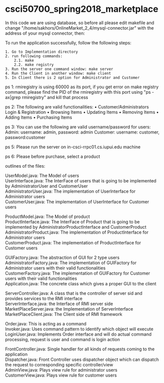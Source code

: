# csci50700_spring2018_marketplace
In this code we are using database, so before all please edit makefile and change "/home/sakhors/OnlineMarket_2_4/mysql-connector.jar" with the address of your mysql connector, then:

To run the application successfully, follow the following steps:

	1. Go to Implementation directory
	2. run following commands:
		2.1. make
		2.2. make registry
	3. Run the server one command window: make server
	4. Run the Client in another window: make client 
	5. In Client there is 2 option for Administrator and Customer  

ps 1: rmiregistry  is using 60000 as its port, if you get error on make registry command, please find the PID of the rmiregistry with this port using "ps -ax|grep rmiregistry" and kill that process  

ps 2: The following are valid functionalities:
	• Customer/Administrators Login & Registration
	• Browsing Items
	• Updating Items
	• Removing Items
	• Adding Items
	• Purchasing Items 

ps 3: You can use the following are valid username/password for users:
	Admin: username: admin, password: admin
	Customer: username: customer, password:customer

ps 5: Please run the server on in-csci-rrpc01.cs.iupui.edu machine  

ps 6: Please before purchase, select a product

outlines of the files:  

UserModel.java: The Model of users  
UserInterface.java: The InterFace of users that is going to be implemented by AdministratorUser and CustomerUser  
AdministratorUser.java: The implementation of UserInterface for Administrator users   
CustomerUser.java: The implementation of UserInterface for Customer users  
  
ProductModel.java: The Model of product  
ProductInterface.java: The InterFace of Product that is going to be implemented by AdministratorProductInterface and CustomerProduct  
AdministratorProduct.java: The implementation of ProductInterface for Administrator users   
CustomerProduct.java: The implementation of ProductInterface for Customer users  
  
GUIFactory.java: The abstraction of GUI for 2 type users  
AdministratorFactory.java: The implementation of GUIFactory for Administrator users with their valid functionalities  
CustomerFactory.java: The implementation of GUIFactory for Customer users with their valid functionalities  
Application.java: The concrete class which gives a proper GUI to the client   
  
ServerController.java: A class that is the controller of server sid and provides services to the RMI interface  
ServerInterface.java: the Interface of RMI server side  
MarketPlaceServer.java: the Implementation of ServerInterface  
MarketPlaceClient.java: The Client side of RMI framework  
  
Order.java: This is acting as a command  
Invoker.java: Uses command pattern to identify which object will execute   
LoginUser.java: Implements Order interface and will do actual command processing, request is user and command is login action  
  
FrontController.java: Single handler for all kinds of requests coming to the application  
Dispatcher.java: Front Controller uses dispatcher object which can dispatch the request to corresponding specific controller/view  
AdminView.java: Plays view rule for administrator users  
CustomerView.java: Plays view rule for customer users  